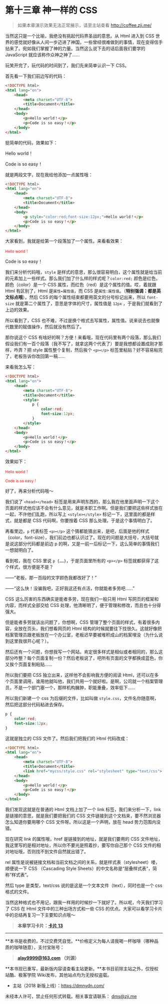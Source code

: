 第十三章 神一样的 CSS
===

> 如果本章演示效果无法正常展示，请至主站查看 http://coffee.zji.me/

当然这只是一个比喻，我绝没有挑起代码界圣战的意思。从 Html 进入到 CSS 世界的感觉就好像从人间一步迈进了神国，一些曾经很难做到的事情，现在变得信手拈来了。宛如我们掌握了神的力量。当然这么说下去的话后面我们要学的 JavaScript 就应该称作众神之神了……

玩笑开完了，玩代码的时间到了，我们先来简单认识一下 CSS。

首先看一下我们前边写的代码：

```html
<!DOCTYPE html>
<html lang="en">
	<head>
		<meta charset="UTF-8">
		<title>Document</title>
	</head>
	<body>
		<p>Hello world！</p>
		<p>Code is so easy！</p>
	</body>
</html>
```

挺简单的代码，效果如下：

<p>Hello world！</p>
<p>Code is so easy！</p>

就是两段文字，现在我给他添加一点属性哦：

```html
<!DOCTYPE html>
<html lang="en">
	<head>
		<meta charset="UTF-8">
		<title>Document</title>
	</head>
	<body>
		<p style="color:red;font-size:12px;">Hello world！</p>
		<p>Code is so easy！</p>
	</body>
</html>
```

大家看到，我就是给第一个段落加了一个属性。来看看效果：

<p style="color:red;font-size:12px;">Hello world！</p>
<p>Code is so easy！</p>

我们来分析代码哦，`style` 是样式的意思，那么很容易明白，这个属性就是给当前的元素加上一些样式。那么我们加了什么样的样式呢？`color:red;` 颜色是红色，颜色（color）是一个 CSS 属性，而红色（red）是这个属性的值。哎，着就跟 Html 有区别了，Html 是`属性=属性值`，而 CSS 是`属性:属性值`。（**特别强调：都是英文标点哦**）。然后 CSS 的每个属性结束都要用英文的分号标记出来，所以 `font-size` 就是第二个属性了，意思是字体的尺寸，属性值是 `12px` ，于是我们就看到了上边的效果。

所以看到了，CSS 也不难，不过是换个格式去写属性，属性值。说来说去也就像代数里的赋值操作，然后就没有然后了。

那你说这个 CSS 有啥好的啊？方便！来看哦，现在代码里有两个段落，那么我们假设我们有一百个段落（我不写了，就拿这两个代表了）要是我想都设置成刚才那样，咋弄？把 style 属性整个复制，然后挨个 `<p></p>` 标签里粘贴？好不容易粘完了，老板告诉你改回第一稿……

来看我怎么写：

```html
<!DOCTYPE html>
<html lang="en">
	<head>
		<meta charset="UTF-8">
		<title>Document</title>
		<style>
			p {
				color:red;
				font-size:12px;
			}
		</style>
	</head>
	<body>
		<p>Hello world！</p>
		<p>Code is so easy！</p>
	</body>
</html>
```

效果如下：

<p style="color:red;font-size:12px;">Hello world！</p>
<p style="color:red;font-size:12px;">Code is so easy！</p>

好了，再来分析代码哦～

我们说了 `<head></head>` 标签是用来声明东西的，那么我在他里面声明一下这个页面的样式他应该不会有什么意见，就是本职工作啊。但是我们要把这些样式放在一起，不许他们乱跑，所以写上 `<style></style>` 标记一下，这里面的都是样式，就是都是 CSS 代码啊，你要按着 CSS 那么处理。于是这个事情明白了。

再看里边，`p` 代表标签 `<p></p>` 这个猜都能猜出来，是吧，后面是他的样式（color，font-size），我们前边也都认识过了。现在的问题是大括号，大括号就是说这部分代码都是前边 p 的啊，又是一前一后标记一下，这么简单的事情我们一想就明白了。

看到啦，我在 CSS 里说 `p {……}`，于是页面里所有的 `<p></p>`  标签就都获得了这个样式，很方便是不是？

——“老板，那一百段的文字颜色我都改好了！”

——“这么快！没骗我吧，正好我这还有点活，你就能者多劳吧……”

CSS 这么厉害的东西确实是能者多劳，现在我们一般只用 Html 写网页的框架和内容，而样式全部交给 CSS 处理，他清晰明了，便于管理和修改，而且也十分得强大。

但是能者多劳就该出问题了，你想啊，CSS 管理了整个页面的样式，有着很多内容，全放在页头，我们想看网页的 Html 结构的时候就要往下找很久。这就好像把档案管理员跟老板放在一个办公室，老板迟早要被堆积成山的档案埋没（为什么说到这里我很开心呢？）。

然后还有一个问题，你想我写一个网站，肯定很多样式是相似或者相同的，那么这部分咋整？每个页面复制一份？然后老板说了，吧所有页面的文字都换成蓝色，你又挨个页面复制粘贴……

所以我们要把 CSS 独立出来，这样他不会影响我方便的阅读 Html，还可以在多个页面里调用，谁用他就叫他，我们共用一个就好啦。是啊，公司就一个档案管理员，不是一个部门塞一个，那样机构臃肿，职能重叠，效率低下……

所以我们新建一个 css 为后缀的文件，比如叫做 `style.css`，文件名你随意啊，然后把这部分代码粘进去保存。

```css
p {
	color:red;
	font-size:12px;
}
```

这就是独立的 CSS 文件了。然后我们把我们的 Html 代码改成：

```html
<!DOCTYPE html>
<html lang="en">
	<head>
		<meta charset="UTF-8">
		<title>Document</title>
		<link href="mycss/style.css" rel="stylesheet" type="text/css">
	</head>
	<body>
		<p>Hello world！</p>
		<p>Code is so easy！</p>
	</body>
</html>
```

我们发现这就是在普通的 Html 文档上加了一个 link 标签，我们来分析一下，link 是链接的意思，就是我们要把我们的 CSS 文件链接到这个文档来，要不然浏览器怎么知道你要用哪个 CSS 文件呀。所以这是一个声明，放在 head 势力范围内没错。

现在研究 link 的属性哦，href 是链接到的地址，就是我们要用的 CSS 文件地址，我这里写的是相对地址，所以你不要光是照着抄，要写你自己那个 CSS 文件的相对地址哦，否则找不到文件自然就出错了。

rel 属性是说被链接文档和当前文档之间的关系，就是样式表（stylesheet）喽，顺便说一下 CSS （Cascading Style Sheets）的中文名称是“层叠样式表”，简称“样式表”。

然后 type 是类型，text/css 说的是这是一个文本文件（text），同时也是一个 css 格式的文件。

当然这种格式也不用记，跟我一样用的时候抄一下就好了。所以呢，今天我们学习了 CSS 在 Html 文件中的三种出场方式和一些 CSS 的优点。大家可以看学习卡片中的总结再复习一下主要知识点哦～

> **本章学习卡片：[卡片 13](http://coffee.zji.me/card.html?name=chapter13)**

---

**本书是收费的，不过交费凭自觉。**价格定义为每人请我喝一杯咖啡（哪种品质的咖啡随意），支付宝账号：

> **alay9999@163.com  （刘源）**

**本书现已重写，最新版内容请查看主站更新。**本书目前除主站之外，仅授权站酷、极客学院 Wiki发布，其他站点均为无授权盗载。

* 主站（2018 新版上线）：https://dmnydn.com/

未经本人许可，禁止任何形式转载。相关事宜请联系： dms@zji.me